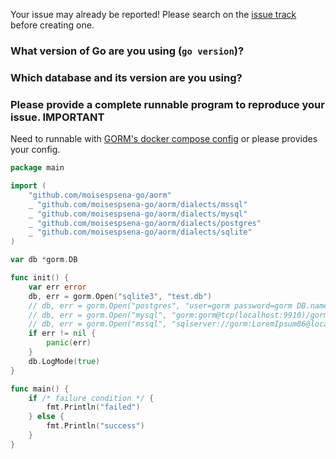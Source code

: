 Your issue may already be reported! Please search on the [issue track](https://github.com/moisespsena-go/aorm/issues) before creating one.

### What version of Go are you using (`go version`)?


### Which database and its version are you using?


### Please provide a complete runnable program to reproduce your issue. **IMPORTANT**

Need to runnable with [GORM's docker compose config](https://github.com/moisespsena-go/aorm/blob/master/docker-compose.yml) or please provides your config.

```go
package main

import (
	"github.com/moisespsena-go/aorm"
	_ "github.com/moisespsena-go/aorm/dialects/mssql"
	_ "github.com/moisespsena-go/aorm/dialects/mysql"
	_ "github.com/moisespsena-go/aorm/dialects/postgres"
	_ "github.com/moisespsena-go/aorm/dialects/sqlite"
)

var db *gorm.DB

func init() {
	var err error
	db, err = gorm.Open("sqlite3", "test.db")
	// db, err = gorm.Open("postgres", "user=gorm password=gorm DB.name=gorm port=9920 sslmode=disable")
	// db, err = gorm.Open("mysql", "gorm:gorm@tcp(localhost:9910)/gorm?charset=utf8&parseTime=True")
	// db, err = gorm.Open("mssql", "sqlserver://gorm:LoremIpsum86@localhost:9930?database=gorm")
	if err != nil {
		panic(err)
	}
	db.LogMode(true)
}

func main() {
	if /* failure condition */ {
		fmt.Println("failed")
	} else {
		fmt.Println("success")
	}
}
```
